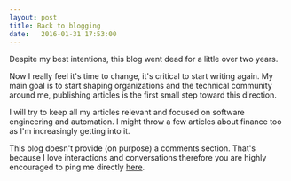 ```yaml
---
layout: post
title: Back to blogging
date:   2016-01-31 17:53:00
---
```


Despite my best intentions, this blog went dead for a little over two years. 

Now I really feel it's time to change, it's critical to start writing again. My main goal is to start shaping organizations and the technical community around me, publishing articles is the first small step toward this direction.

I will try to keep all my articles relevant and focused on software engineering and automation. I might throw a few articles about finance too as I'm increasingly getting into it.

This blog doesn't provide (on purpose) a comments section. That's because I love interactions and conversations therefore you are highly encouraged to ping me directly [here](http://twitter.com/jnardiello).
